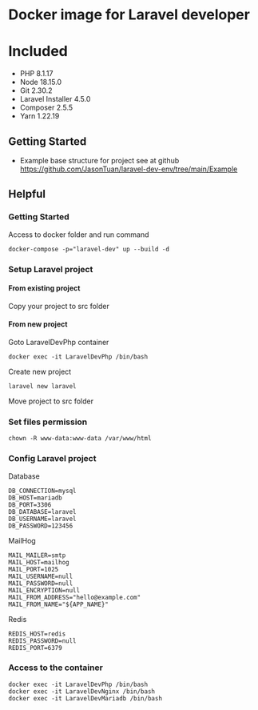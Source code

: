 Docker image for Laravel developer
=====

# Included
- PHP 8.1.17
- Node 18.15.0
- Git 2.30.2
- Laravel Installer 4.5.0
- Composer 2.5.5
- Yarn 1.22.19

## Getting Started
- Example base structure for project see at github https://github.com/JasonTuan/laravel-dev-env/tree/main/Example

## Helpful
### Getting Started
Access to docker folder and run command
```shell
docker-compose -p="laravel-dev" up --build -d
```

### Setup Laravel project
#### From existing project
Copy your project to src folder
#### From new project
Goto LaravelDevPhp container
```shell
docker exec -it LaravelDevPhp /bin/bash
```
Create new project
```shell
laravel new laravel
```
Move project to src folder
### Set files permission
```shell
chown -R www-data:www-data /var/www/html
```

### Config Laravel project
Database
```shell
DB_CONNECTION=mysql
DB_HOST=mariadb
DB_PORT=3306
DB_DATABASE=laravel
DB_USERNAME=laravel
DB_PASSWORD=123456
```
MailHog
```shell
MAIL_MAILER=smtp
MAIL_HOST=mailhog
MAIL_PORT=1025
MAIL_USERNAME=null
MAIL_PASSWORD=null
MAIL_ENCRYPTION=null
MAIL_FROM_ADDRESS="hello@example.com"
MAIL_FROM_NAME="${APP_NAME}"
```
Redis
```shell
REDIS_HOST=redis
REDIS_PASSWORD=null
REDIS_PORT=6379
```

### Access to the container
```shell
docker exec -it LaravelDevPhp /bin/bash
docker exec -it LaravelDevNginx /bin/bash
docker exec -it LaravelDevMariadb /bin/bash
```
